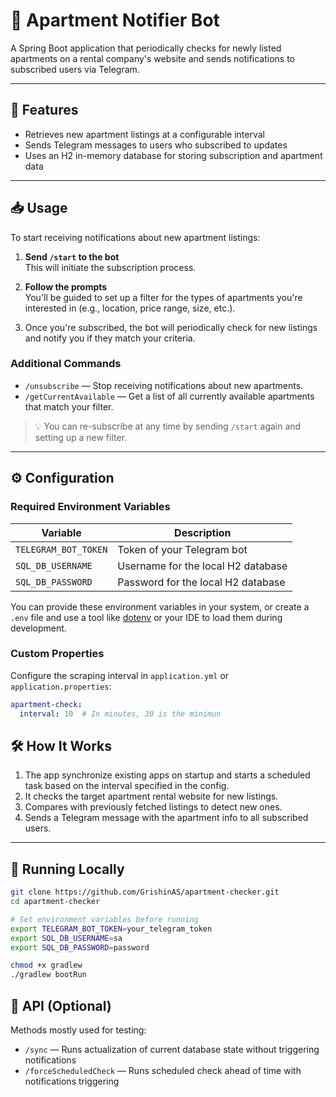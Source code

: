 # 🏢 Apartment Notifier Bot

A Spring Boot application that periodically checks for newly listed apartments on a rental company's website and sends notifications to subscribed users via Telegram.

---

## 🚀 Features

- Retrieves new apartment listings at a configurable interval
- Sends Telegram messages to users who subscribed to updates
- Uses an H2 in-memory database for storing subscription and apartment data

---

## 📥 Usage

To start receiving notifications about new apartment listings:

1. **Send `/start` to the bot**  
   This will initiate the subscription process.

2. **Follow the prompts**  
   You'll be guided to set up a filter for the types of apartments you're interested in (e.g., location, price range, size, etc.).

3. Once you're subscribed, the bot will periodically check for new listings and notify you if they match your criteria.

### Additional Commands

- `/unsubscribe` — Stop receiving notifications about new apartments.
- `/getCurrentAvailable` — Get a list of all currently available apartments that match your filter.

> 💡 You can re-subscribe at any time by sending `/start` again and setting up a new filter.
---

## ⚙️ Configuration

### Required Environment Variables

| Variable             | Description                        |
|----------------------|------------------------------------|
| `TELEGRAM_BOT_TOKEN` | Token of your Telegram bot         |
| `SQL_DB_USERNAME`    | Username for the local H2 database |
| `SQL_DB_PASSWORD`    | Password for the local H2 database |

You can provide these environment variables in your system, or create a `.env` file and use a tool like [dotenv](https://github.com/cdimascio/dotenv-spring-boot) or your IDE to load them during development.

### Custom Properties

Configure the scraping interval in `application.yml` or `application.properties`:

```yaml
apartment-check:
  interval: 10  # In minutes, 30 is the minimun
 ```

## 🛠️ How It Works

1. The app synchronize existing apps on startup and starts a scheduled task based on the interval specified in the config.  
2. It checks the target apartment rental website for new listings.  
3. Compares with previously fetched listings to detect new ones.  
4. Sends a Telegram message with the apartment info to all subscribed users.  

---

## 🧪 Running Locally

```bash
git clone https://github.com/GrishinAS/apartment-checker.git
cd apartment-checker

# Set environment variables before running
export TELEGRAM_BOT_TOKEN=your_telegram_token
export SQL_DB_USERNAME=sa
export SQL_DB_PASSWORD=password

chmod +x gradlew
./gradlew bootRun
```

## 🧾 API (Optional)

Methods mostly used for testing:

- `/sync` — Runs actualization of current database state without triggering notifications
- `/forceScheduledCheck` — Runs scheduled check ahead of time with notifications triggering



